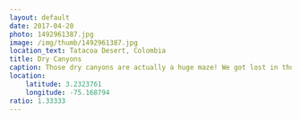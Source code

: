 ```yaml
---
layout: default
date: 2017-04-20
photo: 1492961387.jpg
image: /img/thumb/1492961387.jpg
location_text: Tatacoa Desert, Colombia
title: Dry Canyons
caption: Those dry canyons are actually a huge maze! We got lost in those hahaha!
location:
    latitude: 3.2323761
    longitude: -75.168794
ratio: 1.33333
---
```

